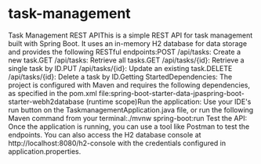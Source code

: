 # task-management
Task Management REST APIThis is a simple REST API for task management built with Spring Boot. It uses an in-memory H2 database for data storage and provides the following RESTful endpoints:POST /api/tasks: Create a new task.GET /api/tasks: Retrieve all tasks.GET /api/tasks/{id}: Retrieve a single task by ID.PUT /api/tasks/{id}: Update an existing task.DELETE /api/tasks/{id}: Delete a task by ID.Getting StartedDependencies: The project is configured with Maven and requires the following dependencies, as specified in the pom.xml file:spring-boot-starter-data-jpaspring-boot-starter-webh2database (runtime scope)Run the application: Use your IDE's run button on the TaskmanagementApplication.java file, or run the following Maven command from your terminal:./mvnw spring-boot:run
Test the API: Once the application is running, you can use a tool like Postman to test the endpoints. You can also access the H2 database console at http://localhost:8080/h2-console with the credentials configured in application.properties.
